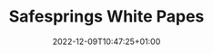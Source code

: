 ---
title: "Safesprings White Papes"
language: "Se"
date: 2022-12-09T10:47:25+01:00
draft: false
intro: "Safesprings publikationer syftar till att sprida kunskap och intresse för datasäkerhet och cloud computing."
background: ""
nosidebar: "x"
fullwidth: "x"
---